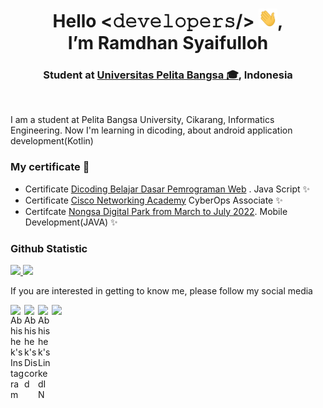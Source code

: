 <div align="center">
  <h1>Hello <𝚍𝚎𝚟𝚎𝚕𝚘𝚙𝚎𝚛𝚜/> <img src="https://github.com/ABSphreak/ABSphreak/blob/master/gifs/Hi.gif" width="30px" height="30px">,<br/>I’m Ramdhan Syaifulloh</h1>
  <h3>Student at <a href="https://www.pelitabangsa.ac.id/tentangkami/" title="Transformation Towards the Ultimate Strategy for World Class University">Universitas Pelita Bangsa 🎓</a>, Indonesia</h3>
</div>

<br/>

I am a student at Pelita Bangsa University, Cikarang, Informatics Engineering. Now I'm learning in dicoding, about android application development(Kotlin)



### My certificate 💼

- Certificate [Dicoding Belajar Dasar Pemrograman Web](https://www.dicoding.com/certificates/N9ZO76D56ZG5) . Java Script ✨
- Certificate [ Cisco Networking Academy](https://drive.google.com/drive/folders/1-CYH0hKWFd5sHG4v0tf2hNsUnlWEELeh?usp=sharing) CyberOps Associate ✨
- Certifcate [Nongsa Digital Park from March to July 2022](https://drive.google.com/drive/folders/1AxvSXY8dPGGVU94eW8zizQkojYHCopdb). Mobile Development(JAVA) ✨

### Github Statistic
<p align="left">
<a href="https://github.com/ramdhansy12">
  <img height="180em" src="https://github-readme-stats-eight-theta.vercel.app/api?username=ramdhansy12&show_icons=true&theme=algolia&include_all_commits=true&count_private=true"/>
  <img height="180em" src="https://github-readme-stats-eight-theta.vercel.app/api/top-langs/?username=ramdhansy12&layout=compact&langs_count=8&theme=algolia"/>
</a>
</p>

If you are interested in getting to know me, please follow my social media

<a href="https://www.instagram.com/ramdhansyaifulloh/">
  <img align="left" alt="Abhishek's Instagram" width="22px" src="https://raw.githubusercontent.com/hussainweb/hussainweb/main/icons/instagram.png" />
</a>
<a href="https://discord.com/channels/@me">
  <img align="left" alt="Abhishek's Discord" width="22px" src="https://raw.githubusercontent.com/peterthehan/peterthehan/master/assets/discord.svg" />
</a>
<a href="https://www.linkedin.com/in/ramdhan-syaifulloh-318329197/">
  <img align="left" alt="Abhishek's LinkedIN" width="22px" src="https://raw.githubusercontent.com/peterthehan/peterthehan/master/assets/linkedin.svg" />
</a>

![](https://visitor-badge.glitch.me/badge?page_id=ramdhansy12.ramdhansy12)


